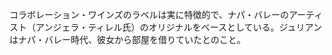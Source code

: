 コラボレーション・ワインズのラベルは実に特徴的で、ナパ・バレーのアーティスト（アンジェラ・ティレル氏）のオリジナルをベースとしている。ジュリアンはナパ・バレー時代、彼女から部屋を借りていたとのこと。 